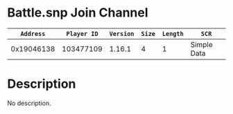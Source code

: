 # Battle.snp Join Channel

| `Address` | `Player ID` | `Version` | `Size` | `Length` | `SCR` |
| ---------- | ----------- | --------- | ------ | -------- | ---- |
| 0x19046138 | 103477109 | 1.16.1 | 4 | 1 | Simple Data |

# Description

No description.
